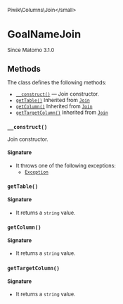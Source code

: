 <small>Piwik\Columns\Join\</small>

GoalNameJoin
============

Since Matomo 3.1.0

Methods
-------

The class defines the following methods:

- [`__construct()`](#__construct) &mdash; Join constructor.
- [`getTable()`](#gettable) Inherited from [`Join`](../../../Piwik/Columns/Join.md)
- [`getColumn()`](#getcolumn) Inherited from [`Join`](../../../Piwik/Columns/Join.md)
- [`getTargetColumn()`](#gettargetcolumn) Inherited from [`Join`](../../../Piwik/Columns/Join.md)

<a name="__construct" id="__construct"></a>
<a name="__construct" id="__construct"></a>
### `__construct()`

Join constructor.

#### Signature

- It throws one of the following exceptions:
    - [`Exception`](http://php.net/class.Exception)

<a name="gettable" id="gettable"></a>
<a name="getTable" id="getTable"></a>
### `getTable()`

#### Signature

- It returns a `string` value.

<a name="getcolumn" id="getcolumn"></a>
<a name="getColumn" id="getColumn"></a>
### `getColumn()`

#### Signature

- It returns a `string` value.

<a name="gettargetcolumn" id="gettargetcolumn"></a>
<a name="getTargetColumn" id="getTargetColumn"></a>
### `getTargetColumn()`

#### Signature

- It returns a `string` value.


